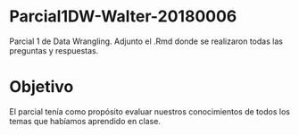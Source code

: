 # Parcial1DW-Walter-20180006
Parcial 1 de Data Wrangling. Adjunto el .Rmd donde se realizaron todas las preguntas y respuestas.

# Objetivo
El parcial tenía como propósito evaluar nuestros conocimientos de todos los temas que habíamos aprendido en clase.

